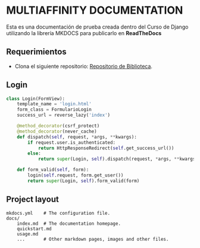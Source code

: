 # MULTIAFFINITY DOCUMENTATION

Esta es una documentación de prueba creada dentro del Curso de Django utilizando la librería
MKDOCS para publicarlo en **ReadTheDocs**

## Requerimientos

- Clona el siguiente repositorio: [Repositorio de Biblioteca](https://github.com/developerpe/biblioteca).

## Login

```python
class Login(FormView):
    template_name = 'login.html'
    form_class = FormularioLogin
    success_url = reverse_lazy('index')

    @method_decorator(csrf_protect)
    @method_decorator(never_cache)
    def dispatch(self, request, *args, **kwargs):
        if request.user.is_authenticated:
            return HttpResponseRedirect(self.get_success_url())
        else:
            return super(Login, self).dispatch(request, *args, **kwargs)

    def form_valid(self, form):
        login(self.request, form.get_user())
        return super(Login, self).form_valid(form)
```

## Project layout

    mkdocs.yml    # The configuration file.
    docs/
        index.md  # The documentation homepage.
        quickstart.md
        usage.md
        ...       # Other markdown pages, images and other files.

